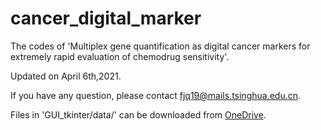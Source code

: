 # cancer_digital_marker
The codes of 'Multiplex gene quantification as digital cancer markers for extremely rapid evaluation of chemodrug sensitivity'.

Updated on April 6th,2021.

If you have any question, please contact fjq19@mails.tsinghua.edu.cn.

Files in 'GUI_tkinter/data/' can be downloaded from [OneDrive](https://1drv.ms/u/s!AvnYgnfmD_ORg0wMuDxHBfkMdYjL?e=Bn9XzH).
